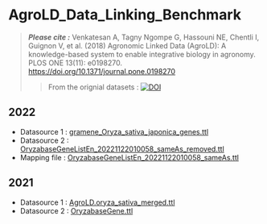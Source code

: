 # AgroLD_Data_Linking_Benchmark
>  ***Please cite :*** Venkatesan A, Tagny Ngompe G, Hassouni NE, Chentli I, Guignon V, et al. (2018) Agronomic Linked Data (AgroLD): A knowledge-based system to enable integrative biology in agronomy. PLOS ONE 13(11): e0198270. https://doi.org/10.1371/journal.pone.0198270 
>
>> From the orignial datasets : [![DOI](https://zenodo.org/badge/DOI/10.5281/zenodo.4694518.svg)](https://doi.org/10.5281/zenodo.4694518)
## 2022

* Datasource 1 : [gramene_Oryza_sativa_japonica_genes.ttl](https://github.com/pierrelarmande/AgroLD_Data_Linking_Benchmark/blob/main/gramene_Oryza_sativa_japonica_genes.ttl.tar.gz)
* Datasource 2 : [OryzabaseGeneListEn_20221122010058_sameAs_removed.ttl](https://github.com/pierrelarmande/AgroLD_Data_Linking_Benchmark/blob/main/OryzabaseGeneListEn_20221122010058_sameAs_removed.ttl.tar.gz)
* Mapping file : [OryzabaseGeneListEn_20221122010058_sameAs.ttl](https://github.com/pierrelarmande/AgroLD_Data_Linking_Benchmark/blob/main/OryzabaseGeneListEn_20221122010058_sameAs.ttl.tar.gz)

## 2021
* Datasource 1 : [AgroLD.oryza_sativa_merged.ttl](https://github.com/pierrelarmande/AgroLD_Data_Linking_Benchmark/files/8410972/Rdflib_agrold.oryza_sativa_merged.ttl.zip)
* Datasource 2 : [OryzabaseGene.ttl](https://github.com/pierrelarmande/AgroLD_Data_Linking_Benchmark/files/8410981/Rdflib_OryzabaseGene_jasmonate_subset.ttl.zip)


